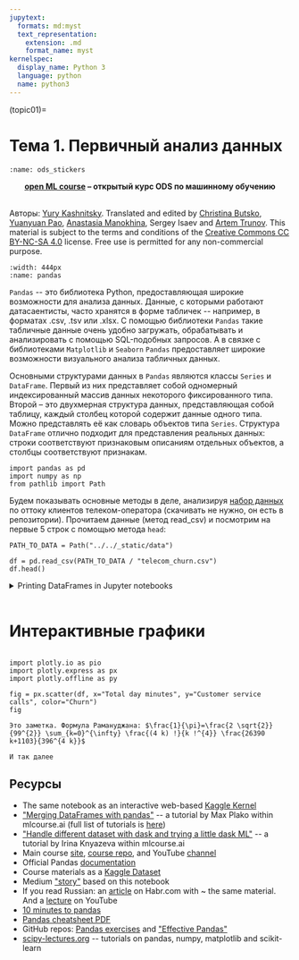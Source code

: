 ```yaml
---
jupytext:
  formats: md:myst
  text_representation:
    extension: .md
    format_name: myst
kernelspec:
  display_name: Python 3
  language: python
  name: python3
---
```


(topic01)=

# Тема 1. Первичный анализ данных

```{figure} /_static/img/ods_stickers.jpg
:name: ods_stickers
```

**<center>[open ML course](https://ods.ai/tracks/open-ml-course) – открытый курс ODS по машинному обучению** </center><br>

Авторы: [Yury Kashnitsky](https://yorko.github.io). Translated and edited by [Christina Butsko](https://www.linkedin.com/in/christinabutsko/), [Yuanyuan Pao](https://www.linkedin.com/in/yuanyuanpao/), [Anastasia Manokhina](https://www.linkedin.com/in/anastasiamanokhina), Sergey Isaev and [Artem Trunov](https://www.linkedin.com/in/datamove/). This material is subject to the terms and conditions of the [Creative Commons CC BY-NC-SA 4.0](https://creativecommons.org/licenses/by-nc-sa/4.0/) license. Free use is permitted for any non-commercial purpose.


```{figure} /_static/img/pandas.jpg
:width: 444px
:name: pandas
```

`Pandas` -- это библиотека Python, предоставляющая широкие возможности для анализа данных. Данные, с которыми работают датасаентисты, часто хранятся в форме табличек -- например, в форматах .csv, .tsv или .xlsx. С помощью библиотеки `Pandas` такие табличные данные очень удобно загружать, обрабатывать и анализировать с помощью SQL-подобных запросов. А в связке с библиотеками `Matplotlib` и `Seaborn` `Pandas` предоставляет широкие возможности визуального анализа табличных данных.


Основными структурами данных в `Pandas` являются классы `Series` и `DataFrame`. Первый из них представляет собой одномерный индексированный массив данных некоторого фиксированного типа. Второй – это двухмерная структура данных, представляющая собой таблицу, каждый столбец которой содержит данные одного типа. Можно представлять её как словарь объектов типа `Series`. Структура `DataFrame` отлично подходит для представления реальных данных: строки соответствуют признаковым описаниям отдельных объектов, а столбцы соответствуют признакам.

```{code-cell} ipython3
import pandas as pd
import numpy as np
from pathlib import Path
```

Будем показывать основные методы в деле, анализируя [набор данных](https://bigml.com/user/francisco/gallery/dataset/5163ad540c0b5e5b22000383) по оттоку клиентов телеком-оператора (скачивать не нужно, он есть в репозитории). Прочитаем данные (метод read_csv) и посмотрим на первые 5 строк с помощью метода `head`:

```{code-cell} ipython3
PATH_TO_DATA = Path("../../_static/data")

df = pd.read_csv(PATH_TO_DATA / "telecom_churn.csv")
df.head()
```

<details>
<summary>Printing DataFrames in Jupyter notebooks</summary>
<p>
In Jupyter notebooks, Pandas DataFrames are printed as these pretty tables seen above while `print(df.head())` is less nicely formatted.
By default, Pandas displays 20 columns and 60 rows, so, if your DataFrame is bigger, use the `set_option` function as shown in the example below:

```{code-cell} ipython3
pd.set_option('display.max_columns', 100)
pd.set_option('display.max_rows', 100)
```
</p>
</details>
<br>

# Интерактивные графики

```{code-cell} ipython3

import plotly.io as pio
import plotly.express as px
import plotly.offline as py

fig = px.scatter(df, x="Total day minutes", y="Customer service calls", color="Churn")
fig
```

```{note}
Это заметка. Формула Рамануджана: $\frac{1}{\pi}=\frac{2 \sqrt{2}}{99^{2}} \sum_{k=0}^{\infty} \frac{(4 k) !}{k !^{4}} \frac{26390 k+1103}{396^{4 k}}$
```


```{warning}
И так далее
```

## Ресурсы

* The same notebook as an interactive web-based [Kaggle Kernel](https://www.kaggle.com/kashnitsky/topic-1-exploratory-data-analysis-with-pandas)
* ["Merging DataFrames with pandas"](https://nbviewer.jupyter.org/github/Yorko/mlcourse.ai/blob/main/jupyter_english/tutorials/merging_dataframes_tutorial_max_palko.ipynb) -- a tutorial by Max Plako within mlcourse.ai (full list of tutorials is [here](https://mlcourse.ai/tutorials))
* ["Handle different dataset with dask and trying a little dask ML"](https://nbviewer.jupyter.org/github/Yorko/mlcourse.ai/blob/main/jupyter_english/tutorials/dask_objects_and_little_dask_ml_tutorial_iknyazeva.ipynb) -- a tutorial by Irina Knyazeva within mlcourse.ai
* Main course [site](https://mlcourse.ai), [course repo](https://github.com/Yorko/mlcourse.ai), and YouTube [channel](https://www.youtube.com/watch?v=QKTuw4PNOsU&list=PLVlY_7IJCMJeRfZ68eVfEcu-UcN9BbwiX)
* Official Pandas [documentation](http://pandas.pydata.org/pandas-docs/stable/index.html)
* Course materials as a [Kaggle Dataset](https://www.kaggle.com/kashnitsky/mlcourse)
* Medium ["story"](https://medium.com/open-machine-learning-course/open-machine-learning-course-topic-1-exploratory-data-analysis-with-pandas-de57880f1a68) based on this notebook
* If you read Russian: an [article](https://habrahabr.ru/company/ods/blog/322626/) on Habr.com with ~ the same material. And a [lecture](https://youtu.be/dEFxoyJhm3Y) on YouTube
* [10 minutes to pandas](http://pandas.pydata.org/pandas-docs/stable/10min.html)
* [Pandas cheatsheet PDF](https://github.com/pandas-dev/pandas/blob/master/doc/cheatsheet/Pandas_Cheat_Sheet.pdf)
* GitHub repos: [Pandas exercises](https://github.com/guipsamora/pandas_exercises/) and ["Effective Pandas"](https://github.com/TomAugspurger/effective-pandas)
* [scipy-lectures.org](http://www.scipy-lectures.org/index.html) -- tutorials on pandas, numpy, matplotlib and scikit-learn
